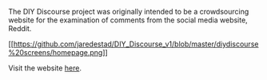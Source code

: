 The DIY Discourse project was originally intended to be a crowdsourcing website for the examination of comments from the social media website, Reddit.


[[https://github.com/jaredestad/DIY_Discourse_v1/blob/master/diydiscourse%20screens/homepage.png]]


Visit the website [here](http://csgrid.org/csg/diy_discourse/).
